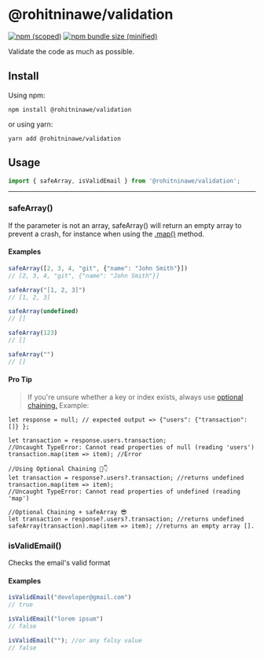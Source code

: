 # @rohitninawe/validation

[![npm (scoped)](https://img.shields.io/npm/v/@rohitninawe/validation.svg)](https://www.npmjs.com/package/@rohitninawe/validation)
[![npm bundle size (minified)](https://img.shields.io/bundlephobia/min/@rohitninawe/validation.svg)](https://www.npmjs.com/package/@rohitninawe/validation)

Validate the code as much as possible.

## Install
Using npm:

```shell
npm install @rohitninawe/validation
```

or using yarn:

```shell
yarn add @rohitninawe/validation
```

## Usage

```js
import { safeArray, isValidEmail } from '@rohitninawe/validation';
```
---

### safeArray()

If the parameter is not an array, safeArray() will return an empty array to prevent a crash, for instance when using the [.map()](https://developer.mozilla.org/en-US/docs/Web/JavaScript/Reference/Global_Objects/Array/map) method.

#### Examples

```js
safeArray([2, 3, 4, "git", {"name": "John Smith"}])
// [2, 3, 4, "git", {"name": "John Smith"}]

safeArray("[1, 2, 3]")
// [1, 2, 3]

safeArray(undefined)
// []    

safeArray(123)
// []

safeArray("")
// []

```
#### Pro Tip

> If you're unsure whether a key or index exists, always use [optional chaining.](https://developer.mozilla.org/en-US/docs/Web/JavaScript/Reference/Operators/Optional_chaining)
> Example:

```
let response = null; // expected output => {"users": {"transaction":[]} };

let transaction = response.users.transaction;
//Uncaught TypeError: Cannot read properties of null (reading 'users')
transaction.map(item => item); //Error

//Using Optional Chaining 🤔👇
let transaction = response?.users?.transaction; //returns undefined
transaction.map(item => item);
//Uncaught TypeError: Cannot read properties of undefined (reading 'map')

//Optional Chaining + safeArray 😎
let transaction = response?.users?.transaction; //returns undefined
safeArray(transaction).map(item => item); //returns an empty array [].

```

### isValidEmail()

Checks the email's valid format

#### Examples

```js
isValidEmail("developer@gmail.com")
// true

isValidEmail("lorem ipsum")
// false

isValidEmail(""); //or any falsy value
// false

```
